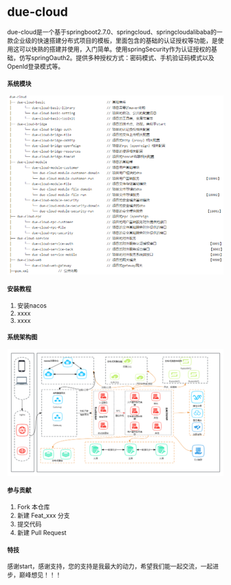 # due-cloud

due-cloud是一个基于springboot2.7.0、springcloud、springcloudalibaba的一款企业级的快速搭建分布式项目的模板，里面包含的基础的认证授权等功能，是使用这可以快熟的搭建并使用，入门简单。使用springSecurity作为认证授权的基础，仿写springOauth2。提供多种授权方式：密码模式、手机验证码模式以及OpenId登录模式等。

#### 系统模块
![输入图片说明](due-cloud-web/%E6%A8%A1%E5%9D%97%E8%AF%A6%E6%83%85.png)


#### 安装教程

1.  安装nacos
2.  xxxx
3.  xxxx

#### 系统架构图
![输入图片说明](%E6%9C%AA%E5%91%BD%E5%90%8D%E6%96%87%E4%BB%B6.png)


#### 参与贡献

1.  Fork 本仓库
2.  新建 Feat_xxx 分支
3.  提交代码
4.  新建 Pull Request


#### 特技

感谢start，感谢支持，您的支持是我最大的动力，希望我们能一起交流，一起进步，巅峰想见！！！
